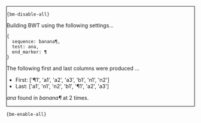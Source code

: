 <div style="border:1px solid black;">

`{bm-disable-all}`

Building BWT using the following settings...

```
{
  sequence: banana¶,
  test: ana,
  end_marker: ¶
}

```


The following first and last columns were produced ...

 * First: ['¶1', 'a1', 'a2', 'a3', 'b1', 'n1', 'n2']
 * Last: ['a1', 'n1', 'n2', 'b1', '¶1', 'a2', 'a3']


*ana* found in *banana¶* at 2 times.
</div>

`{bm-enable-all}`

